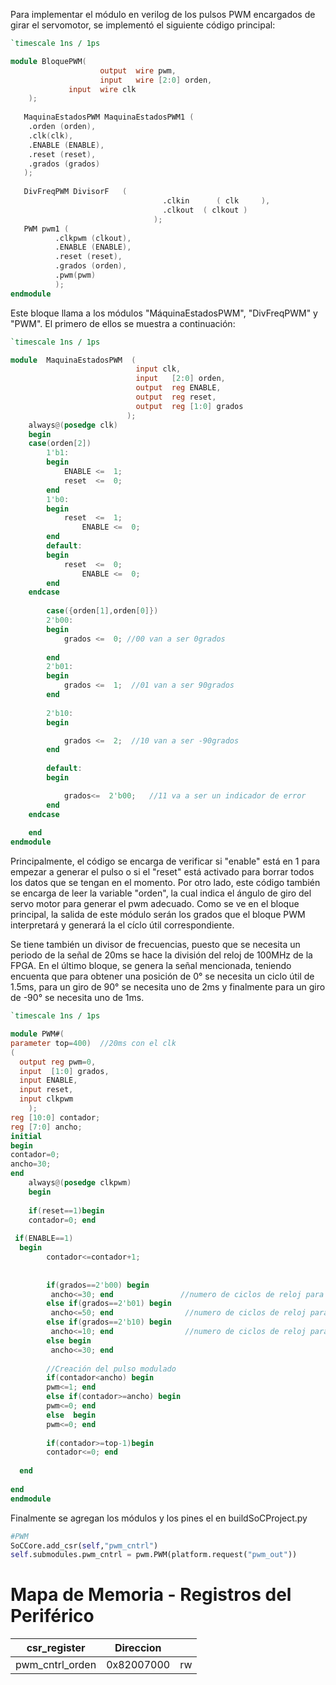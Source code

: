 Para implementar el módulo en verilog de los pulsos PWM encargados de girar el servomotor, se implementó el siguiente código principal:
``` verilog
`timescale 1ns / 1ps

module BloquePWM(  
                    output	wire pwm,
                    input	wire [2:0] orden,
		     input	wire clk  
    );
    
   MaquinaEstadosPWM MaquinaEstadosPWM1 (
    .orden (orden),
    .clk(clk),
    .ENABLE (ENABLE),
    .reset (reset),
    .grados (grados)
   );
   
   DivFreqPWM DivisorF   (
                                  .clkin      ( clk     ),
                                  .clkout  ( clkout )
                                );
   PWM pwm1 (
          .clkpwm (clkout),
          .ENABLE (ENABLE),
          .reset (reset),
          .grados (orden),
          .pwm(pwm)
          );
endmodule

```
Este bloque llama a los módulos "MáquinaEstadosPWM", "DivFreqPWM" y "PWM". El primero de ellos se muestra a continuación:

``` verilog 
`timescale 1ns / 1ps

module  MaquinaEstadosPWM  (
                            input clk,
                            input	[2:0] orden,
                            output	reg	ENABLE,
                            output	reg	reset,
                            output  reg [1:0] grados
                          );
	always@(posedge clk)
	begin
	case(orden[2])
		1'b1:	
		begin
			ENABLE <=  1;
	      	reset  <=  0;
		end
		1'b0:
		begin
			reset  <=  1;
	     		ENABLE <=  0;
		end
		default:
		begin
			reset  <=  0;
	     		ENABLE <=  0;
		end
	endcase
	
		case({orden[1],orden[0]})
		2'b00:	
		begin
			grados <=  0; //00 van a ser 0grados
	      	
		end
		2'b01:
		begin
			grados <=  1;  //01 van a ser 90grados
		end
		
		2'b10:
		begin

			grados <=  2;  //10 van a ser -90grados
		end
		
		default:
		begin 	

			grados<=  2'b00;   //11 va a ser un indicador de error
		end
	endcase
	
	end
endmodule
```
Principalmente, el código se encarga de verificar si "enable" está en 1 para empezar a generar el pulso o si el "reset" está activado para borrar todos los datos que se tengan en el momento. Por otro lado, este código también se encarga de leer la variable "orden", la cual indica el ángulo de giro del servo motor para generar el pwm adecuado. Como se ve en el bloque principal, la salida de este módulo serán los grados que el bloque PWM interpretará y generará la el cíclo útil correspondiente.

Se tiene también un divisor de frecuencias, puesto que se necesita un periodo de la señal de 20ms se hace la división del reloj de 100MHz de la FPGA. En el último bloque, se genera la señal mencionada, teniendo encuenta que para obtener una posición de 0° se necesita un ciclo útil de 1.5ms, para un giro de 90° se necesita uno de 2ms y finalmente para un giro de -90° se necesita uno de 1ms.


``` verilog
`timescale 1ns / 1ps

module PWM#(
parameter top=400)  //20ms con el clk
( 
  output reg pwm=0,
  input  [1:0] grados, 
  input ENABLE,
  input reset,
  input clkpwm
    );
reg [10:0] contador;
reg [7:0] ancho;
initial
begin
contador=0;
ancho=30;
end
	always@(posedge clkpwm)
    begin 
      
    if(reset==1)begin 
    contador=0; end
    
 if(ENABLE==1)
  begin  
        contador<=contador+1;
    
  
        if(grados==2'b00) begin
         ancho<=30; end               //numero de ciclos de reloj para hacer 1.5ms
        else if(grados==2'b01) begin
         ancho<=50; end                //numero de ciclos de reloj para hacer 2ms
        else if(grados==2'b10) begin
         ancho<=10; end                //numero de ciclos de reloj para hacer 1ms
        else begin
         ancho<=30; end 
         
        //Creación del pulso modulado      
        if(contador<ancho) begin 
        pwm<=1; end
        else if(contador>=ancho) begin
        pwm<=0; end 
        else  begin
        pwm<=0; end
    
        if(contador>=top-1)begin 
        contador<=0; end
                                                       
  end  
    
end    
endmodule
```

Finalmente se agregan los módulos y los pines el en buildSoCProject.py
``` python
#PWM
SoCCore.add_csr(self,"pwm_cntrl")
self.submodules.pwm_cntrl = pwm.PWM(platform.request("pwm_out"))
```
# Mapa de Memoria - Registros del Periférico
| csr_register| Direccion |      |
| ------------- | ------------- | ------------- |
|pwm_cntrl_orden|0x82007000|rw|
